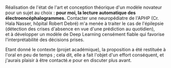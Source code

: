 Réalisation de l'état de l'art et conception théorique d'un modèle novateur pour un sujet au choix : 
**pour moi, la lecture automatique des électroencéphalogrammes.**
Contacter une neuropédiatre de l'APHP (Cr. Hala Nasser, hôpital Robert Debré) m'a menée à traiter le cas de l'épilepsie (détection des crises d'absence en vue d'une prédiction au quotidien),  
et à développer un modèle de Deep Learning censément fiable qui favorise l'interprétabilité des décisions prises.

Etant donné le contexte (projet académique), la proposition a été restituée à l'oral en peu de temps ; 
cela dit, elle a fait l'objet d'un effort conséquent, et j'aurais plaisir à être contacté.e pour en discuter plus avant.
